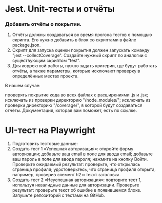 #  Jest. Unit-тесты и отчёты

### Добавить отчёты о покрытии.

1. Отчёты должны создаваться во время прогона тестов с помощью скрипта. Его нужно добавить в блок со скриптами в файле package.json.
2. Скрипт для запуска оценки покрытия должен запускать команду "jest --collectCoverage". Создайте нужный скрипт по аналогии с существующим скриптом "test".
3. Для корректной работы, нужно задать критерии, где будут работать отчёты, а также параметры, которые исключают проверку в определённых местах проекта.

В нашем случае:

проверять покрытие кода во всех файлах с расширениями .js и .jsx;
исключать из проверки директорию "/node_modules/";
исключать из проверки директорию "/coverage/", в которой будут создаваться отчёты.
Документация, которая вам поможет, есть по ссылке.


# UI-тест на Playwright

1. Подготовить тестовые данные:
2. Создать тест 1 «Успешная авторизация»:
откройте форму авторизации;
добавьте ваш email в поле для ввода email;
добавьте ваш пароль в поле для ввода пароля;
нажмите на кнопку Войти.
Проверьте ожидаемый результат:
проверьте, что открылась страница профиля;
удостоверьтесь, что страница профиля открыта, например, проверив элемент h2 и текст заголовка.
3. Создать тест 2 «Неуспешная авторизация»:
повторите тест 1, используя невалидные данные для авторизации.
Проверьте результат:
проверьте текст об ошибке в появившемся блоке.
Запушьте репозиторий с тестами на GitHub.
